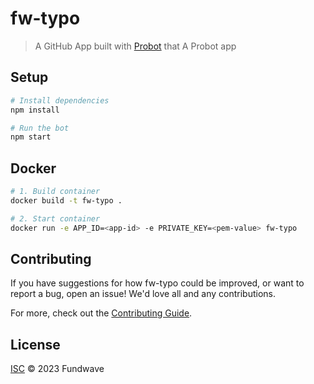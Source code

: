 # fw-typo

> A GitHub App built with [Probot](https://github.com/probot/probot) that A Probot app

## Setup

```sh
# Install dependencies
npm install

# Run the bot
npm start
```

## Docker

```sh
# 1. Build container
docker build -t fw-typo .

# 2. Start container
docker run -e APP_ID=<app-id> -e PRIVATE_KEY=<pem-value> fw-typo
```

## Contributing

If you have suggestions for how fw-typo could be improved, or want to report a bug, open an issue! We'd love all and any contributions.

For more, check out the [Contributing Guide](CONTRIBUTING.md).

## License

[ISC](LICENSE) © 2023 Fundwave

